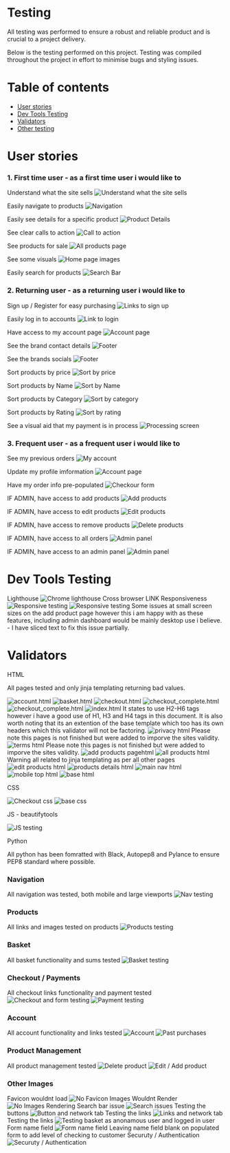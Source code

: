 # Testing

All testing was performed to ensure a robust and reliable product and is crucial to a project delivery.

Below is the testing performed on this project. Testing was compiled throughout the project in effort to minimise bugs and styling issues.

# Table of contents

* [User stories](#User-stories)
* [Dev Tools Testing](#Dev-Tools-Testing)
* [Validators](#Validators)
* [Other testing](#Other)

# User stories

### 1. First time user - as a first time user i would like to

Understand what the site sells
![Understand what the site sells](./images/test_images/image_1.png)

Easily navigate to products
![Navigation](./images/test_images/image_4.png)

Easily see details for a specific product
![Product Details](./images/test_images/image_3.png)

See clear calls to action
![Call to action](./images/test_images/image_2.png)

See products for sale
![All products page](./images/test_images/image_5.png)

See some visuals
![Home page images](./images/test_images/image_6.png)

Easily search for products
![Search Bar](./images/test_images/image_8.png)

### 2. Returning user - as a returning user i would like to

Sign up / Register for easy purchasing
![Links to sign up](./images/test_images/image_9.png)

Easily log in to accounts
![Link to login](./images/test_images/image_9.png)

Have access to my account page
![Account page](./images/test_images/image_10.png)

See the brand contact details
![Footer](./images/test_images/image_11.png)

See the brands socials
![Footer](./images/test_images/image_11.png)

Sort products by price
![Sort by price](./images/test_images/image_12.png)

Sort products by Name
![Sort by Name](./images/test_images/image_12.png)

Sort products by Category
![Sort by category](./images/test_images/image_12.png)

Sort products by Rating
![Sort by rating](./images/test_images/image_12.png)

See a visual aid that my payment is in process
![Processing screen](./images/test_images/image_13.png)

### 3. Frequent user - as a frequent user i would like to

See my previous orders
![My account](./images/test_images/image_14.png)

Update my profile imformation
![Account page](./images/test_images/image_14.png)

Have my order info pre-populated
![Checkour form](./images/test_images/image_15.png)

IF ADMIN, have access to add products
![Add products](./images/test_images/image_16.png)

IF ADMIN, have access to edit products
![Edit products](./images/test_images/image_16.png)

IF ADMIN, have access to remove products
![Delete products](./images/test_images/image_16.png)

IF ADMIN, have access to all orders
![Admin panel](./images/test_images/image_17.png)

IF ADMIN, have access to an admin panel
![Admin panel](./images/test_images/image_17.png)

# Dev Tools Testing

Lighthouse
![Chrome lighthouse](./images/test_images/image_21.png)
Cross browser
LINK
Responsiveness
![Responsive testing](./images/test_images/responsive.png)
![Responsive testing](./images/test_images/responsive2.png)
Some issues at small screen sizes on the add product page however this i am happy with as these features, including admin dashboard would be mainly desktop use i believe. - I have sliced text to fix this issue partially.

# Validators

HTML

All pages tested and only jinja templating returning bad values.

![account.html](./images/test_images/accounthtml.png)
![basket.html](./images/test_images/baskethtml.png)
![checkout.html](./images/test_images/checkouthtml.png)
![checkout_complete.html](./images/test_images/checkout_completehtml.png)
![checkout_complete.html](./images/test_images/checkout_completehtml.png)
![index.html](./images/test_images/indexhtml.png)
It states to use H2-H6 tags however i have a good use of H1, H3 and H4 tags in this document. It is also worth noting that its an extention of the base template which too has its own headers which this validator will not be factoring.
![privacy html](./images/test_images/privacyhtml.png)
Please note this pages is not finished but were added to imporve the sites validity.
![terms html](./images/test_images/termshtml.png)
Please note this pages is not finished but were added to imporve the sites validity.
![add products pagehtml](./images/test_images/add_productshtml.png)
![all products html](./images/test_images/all_productshtml.png)
Warning all related to jinja templating as per all other pages
![edit products html](./images/test_images/edit_productshtml.png)
![products details html](./images/test_images/product_deetshtml.png)
![main nav html](./images/test_images/mainnav.png)
![mobile top html](./images/test_images/mobiletop.png)
![base html](./images/test_images/base.png)

CSS

![Checkout css](./images/test_images/checkoutcss.png)
![base css](./images/test_images/basecss.png)

JS - beautifytools

![JS testing](./images/test_images/jstest.png)

Python

All python has been fomratted with Black, Autopep8 and Pylance to ensure PEP8 standard where possible.

### Navigation

All navigation was tested, both mobile and large viewports
![Nav testing](./images/test_images/image_22.png)

### Products

All links and images tested on products
![Products testing](./images/test_images/image_23.png)

### Basket

All basket functionality and sums tested
![Basket testing](./images/test_images/image_24.png)

### Checkout / Payments

All checkout links functionality and payment tested
![Checkout and form testing](./images/test_images/image_25.png)
![Payment testing](./images/test_images/image_26.png)

### Account

All account functionality and links tested
![Account](./images/test_images/image_27.png)
![Past purchases](./images/test_images/image_28.png)

### Product Management

All product management tested
![Delete product](./images/test_images/image_29.png)
![Edit / Add product](./images/test_images/image_30.png)

### Other Images

Favicon wouldnt load
![No Favicon](./images/test_images/favicon.png)
Images Wouldnt Render
![No Images Rendering](./images/test_images/norender.png)
Search bar issue
![Search issues](./images/test_images/image_7.png)
Testing the buttons
![Button and network tab](./images/test_images/image_18.png)
Testing the links
![Links and network tab](./images/test_images/image_19.png)
Testing the links
![Testing basket as anonamous user and logged in user](./images/test_images/image_20.png)
Form name field
![Form name field](./images/test_images/formname.png)
Leaving name field blank on populated form to add level of checking to customer
Securuty / Authentication
![Securuty / Authentication](./images/test_images/security.png)
